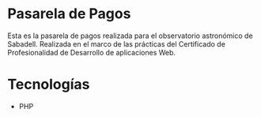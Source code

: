 # Pasarela de Pagos

Esta es la pasarela de pagos realizada para el observatorio astronómico de Sabadell.
Realizada en el marco de las prácticas del Certificado de Profesionalidad de Desarrollo de aplicaciones Web.

# Tecnologías

- PHP
